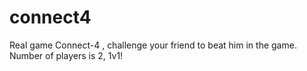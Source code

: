 # connect4
Real game Connect-4 , challenge your friend to beat him in the game. Number of players is 2, 1v1!

